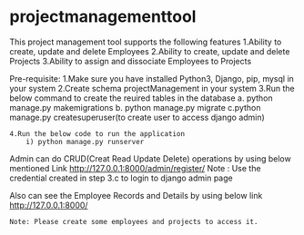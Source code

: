 # projectmanagementtool
This project management tool supports the following features
    1.Ability to create, update and delete Employees
    2.Ability to create, update and delete Projects
    3.Ability to assign and dissociate Employees to Projects

Pre-requisite:
    1.Make sure you have installed Python3, Django, pip, mysql in your system
    2.Create schema projectManagement in your system
    3.Run the below command to create the reuired tables in the database
        a. python manage.py makemigrations
        b. python manage.py migrate
        c.python manage.py createsuperuser(to create user to access django admin)

    4.Run the below code to run the application
        i) python manage.py runserver 

Admin can do CRUD(Creat Read Update Delete) operations by using below mentioned Link
    http://127.0.0.1:8000/admin/register/
    Note : Use the credential created in step 3.c to login to django admin page

Also can see the Employee Records and Details by using below link
    http://127.0.0.1:8000/

    Note: Please create some employees and projects to access it.


